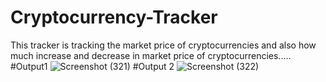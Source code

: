 # Cryptocurrency-Tracker
This tracker is tracking the market price of cryptocurrencies and also how much increase and decrease in market price of cryptocurrencies.....
#Output1
![Screenshot (321)](https://user-images.githubusercontent.com/110723566/193472478-8e3d321e-83f9-4316-956c-9f1cf995e821.png)
#Output 2
![Screenshot (322)](https://user-images.githubusercontent.com/110723566/193472484-5fa8fe6a-15de-4681-82c0-e20b80eb5f63.png)
